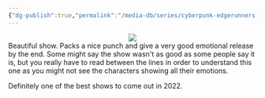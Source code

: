```yaml
---
{"dg-publish":true,"permalink":"/media-db/series/cyberpunk-edgerunners-2022/","title":"Cyberpunk: Edgerunners","tags":["mediaDB/tv/movie"],"noteIcon":"1"}
---
```


<center><img src="https://cdn.myanimelist.net/images/anime/1818/126435.jpg"></center>
Beautiful show. Packs a nice punch and give a very good emotional release by the end.
Some might say the show wasn't as good as some people say it is, but you really have to read between the lines in order to understand this one as you might not see the characters showing all their emotions.

Definitely one of the best shows to come out in 2022.